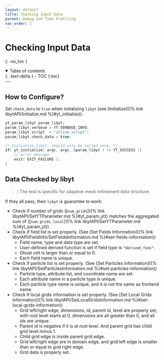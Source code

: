 ```yaml
---
layout: default
title: Checking Input Data
parent: Debug and Time Profiling
nav_order: 1
---
```

# Checking Input Data
{: .no_toc }
<details open markdown="block">
  <summary>
    Table of contents
  </summary>
  {: .text-delta }
- TOC
{:toc}
</details>
---

## How to Configure?
Set `check_data` to `true` when initializing `libyt` (see [Initialize]({% link libytAPI/Initialize.md %}#yt_initialize)):
```c++
yt_param_libyt param_libyt;
param_libyt.verbose = YT_VERBOSE_INFO;
param_libyt.script  = "inline_script";
param_libyt.check_data = true;

/* Initialize libyt, should only be called once. */
if( yt_initialize( argc, argv, &param_libyt ) != YT_SUCCESS ){
    // error message
    exit( EXIT_FAILURE );
}
```

## Data Checked by libyt

> :information_source: The test is specific for adaptive mesh refinement data structure.

If they all pass, then `libyt` is guarantee to work:
- Check if number of grids ([`num_grids`]({% link libytAPI/SetYTParameter.md %}#yt_param_yt)) matches the aggregated sum of ([`num_grids_local`]({% link libytAPI/SetYTParameter.md %}#yt_param_yt)).
- Check if field list is set properly. (See [Set Fields Information]({% link libytAPI/FieldInfo/SetFieldsInformation.md %}#set-fields-information))
  - Field name, type and data type are set.
  - User-defined derived function is set if field type is `"derived_func"`.
  - Ghost cell is larger than or equal to 0.
  - Each field name is unique.
- Check if particle list is set properly. (See [Set Particles Information]({% link libytAPI/SetParticlesInformation.md %}#set-particles-information))
  - Particle type, attribute list, and coordinate name are set.
  - Each attribute name in a particle type is unique.
  - Each particle type name is unique, and it is not the same as frontend name.
- Check if local grids information is set properly. (See [Set Local Grids Information]({% link libytAPI/SetLocalGridsInformation.md %}#set-local-grids-information))
  - Grid left/right edge, dimensions, id, parent id, level are properly set, with root level starts at 0, dimensions are all greater than 0, and all ids are unique.
  - Parent id is negative if it is at root level. And parent grid has child grid level minus 1.
  - Child grid edge is inside parent grid edge.
  - Grid left/right edge are in domain edge, and grid left edge is smaller than or equal to grid right edge.
  - Grid data is properly set.
